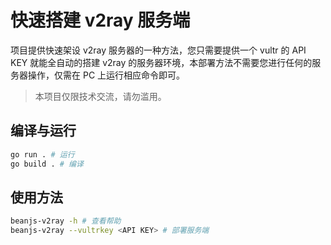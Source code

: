 # 快速搭建 v2ray 服务端

项目提供快速架设 v2ray 服务器的一种方法，您只需要提供一个 vultr 的 API KEY 就能全自动的搭建 v2ray 的服务器环境，本部署方法不需要您进行任何的服务器操作，仅需在 PC 上运行相应命令即可。

> 本项目仅限技术交流，请勿滥用。

## 编译与运行

```bash
go run . # 运行
go build . # 编译
```

## 使用方法

```bash
beanjs-v2ray -h # 查看帮助
beanjs-v2ray --vultrkey <API KEY> # 部署服务端
```
